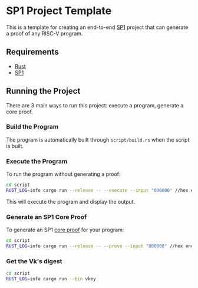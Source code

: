 # SP1 Project Template

This is a template for creating an end-to-end [SP1](https://github.com/succinctlabs/sp1) project
that can generate a proof of any RISC-V program.

## Requirements

- [Rust](https://rustup.rs/)
- [SP1](https://docs.succinct.xyz/docs/sp1/getting-started/install)

## Running the Project

There are 3 main ways to run this project: execute a program, generate a core proof.

### Build the Program

The program is automatically built through `script/build.rs` when the script is built.

### Execute the Program

To run the program without generating a proof:

```sh
cd script
RUST_LOG=info cargo run --release -- --execute --input "000000" //hex encoded input
```

This will execute the program and display the output.

### Generate an SP1 Core Proof

To generate an SP1 [core proof](https://docs.succinct.xyz/docs/sp1/generating-proofs/proof-types#core-default) for your program:

```sh
cd script
RUST_LOG=info cargo run --release -- --prove --input "000000" //hex encoded oinput 
```

### Get the Vk's digest
```sh
cd script
RUST_LOG=info cargo run --bin vkey
```
